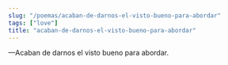 ```yaml
---
slug: "/poemas/acaban-de-darnos-el-visto-bueno-para-abordar"
tags: ["love"]
title: "acaban-de-darnos-el-visto-bueno-para-abordar"
---
```

—Acaban de darnos el visto bueno para abordar.